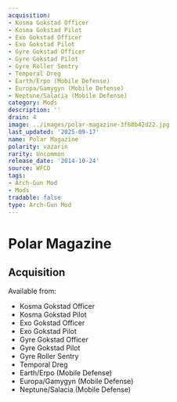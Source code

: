 ```yaml
---
acquisition:
- Kosma Gokstad Officer
- Kosma Gokstad Pilot
- Exo Gokstad Officer
- Exo Gokstad Pilot
- Gyre Gokstad Officer
- Gyre Gokstad Pilot
- Gyre Roller Sentry
- Temporal Dreg
- Earth/Erpo (Mobile Defense)
- Europa/Gamygyn (Mobile Defense)
- Neptune/Salacia (Mobile Defense)
category: Mods
description: ''
drain: 4
image: ../images/polar-magazine-3f68b42d22.jpg
last_updated: '2025-09-17'
name: Polar Magazine
polarity: vazarin
rarity: Uncommon
release_date: '2014-10-24'
source: WFCD
tags:
- Arch-Gun Mod
- Mods
tradable: false
type: Arch-Gun Mod
---
```


# Polar Magazine

## Acquisition

Available from:
- Kosma Gokstad Officer
- Kosma Gokstad Pilot
- Exo Gokstad Officer
- Exo Gokstad Pilot
- Gyre Gokstad Officer
- Gyre Gokstad Pilot
- Gyre Roller Sentry
- Temporal Dreg
- Earth/Erpo (Mobile Defense)
- Europa/Gamygyn (Mobile Defense)
- Neptune/Salacia (Mobile Defense)

